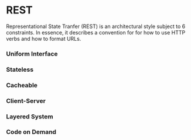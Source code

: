 # REST
Representational State Tranfer (REST) is an architectural style subject to 6 constraints. In essence, it describes a convention for for how to use HTTP verbs and how to format URLs.

### Uniform Interface

### Stateless

### Cacheable

### Client-Server

### Layered System

### Code on Demand
